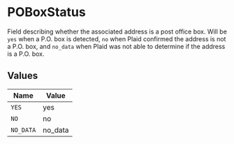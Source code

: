 # POBoxStatus

Field describing whether the associated address is a post office box. Will be `yes` when a P.O. box is detected, `no` when Plaid confirmed the address is not a P.O. box, and `no_data` when Plaid was not able to determine if the address is a P.O. box.


## Values

| Name      | Value     |
| --------- | --------- |
| `YES`     | yes       |
| `NO`      | no        |
| `NO_DATA` | no_data   |